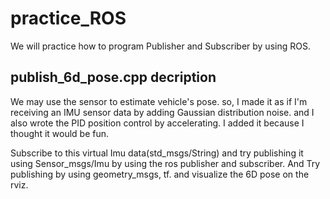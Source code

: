 # practice_ROS
We will practice how to program Publisher and Subscriber by using ROS.

## publish_6d_pose.cpp decription
We may use the sensor to estimate vehicle's pose.
so, I made it as if I'm receiving an IMU sensor data by adding Gaussian distribution noise.
and I also wrote the PID position control by accelerating. I added it because I thought it would be fun.

Subscribe to this virtual Imu data(std_msgs/String) and try publishing it using Sensor_msgs/Imu by using the ros publisher and subscriber.
And Try publishing by using geometry_msgs, tf.
and visualize the 6D pose on the rviz.
